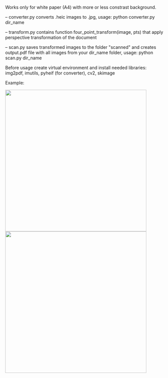 Works only for white paper (A4) with more or less constrast background.

– converter.py converts .heic images to .jpg, usage: python converter.py dir_name

– transform.py contains function four_point_transform(image, pts) that apply perspective transformation of the document

– scan.py saves transformed images to the folder "scanned" and creates output.pdf file with all images from your dir_name folder, usage: python scan.py dir_name

Before usage create virtual environment and install needed libraries: img2pdf, imutils, pyheif (for converter), cv2, skimage

Example:
<div>
  <div width="50%">
    <img src="https://user-images.githubusercontent.com/56974757/111684968-921c7880-8851-11eb-9fbf-8d37ca730fca.png" height="450">
  </div>
  <div width="50%">
    <img src="https://user-images.githubusercontent.com/56974757/111685045-a95b6600-8851-11eb-94a0-16cf0e9da3fe.png" height="450">
  </div>
</div>
